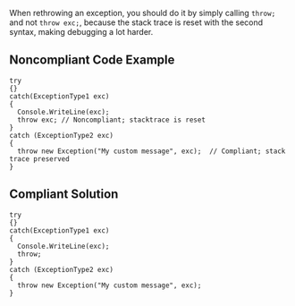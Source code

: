 When rethrowing an exception, you should do it by simply calling `throw;` and not `throw exc;`, because the stack trace is reset with the second syntax, making debugging a lot harder.
 
## Noncompliant Code Example

    try
    {}
    catch(ExceptionType1 exc)
    {
      Console.WriteLine(exc);
      throw exc; // Noncompliant; stacktrace is reset
    }
    catch (ExceptionType2 exc)
    {
      throw new Exception("My custom message", exc);  // Compliant; stack trace preserved
    }

## Compliant Solution

    try
    {}
    catch(ExceptionType1 exc)
    {
      Console.WriteLine(exc);
      throw;
    }
    catch (ExceptionType2 exc)
    {
      throw new Exception("My custom message", exc);
    }